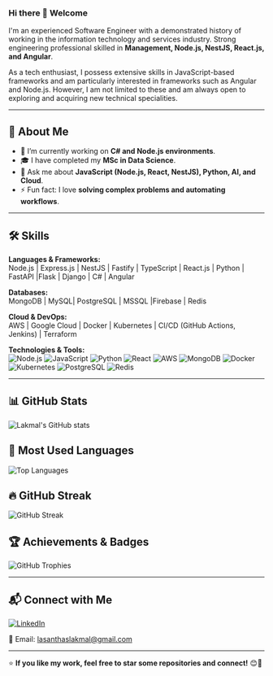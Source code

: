 ### Hi there 👋 Welcome

I'm an experienced Software Engineer with a demonstrated history of working in the information technology and services industry. Strong engineering professional skilled in **Management, Node.js, NestJS, React.js, and Angular**.

As a tech enthusiast, I possess extensive skills in JavaScript-based frameworks and am particularly interested in frameworks such as Angular and Node.js. However, I am not limited to these and am always open to exploring and acquiring new technical specialities.

---

## 🚀 About Me
- 🔭 I’m currently working on **C# and Node.js environments**.
- 🎓 I have completed my **MSc in Data Science**.
- 💬 Ask me about **JavaScript (Node.js, React, NestJS), Python, AI, and Cloud**.
- ⚡ Fun fact: I love **solving complex problems and automating workflows**.

---

## 🛠️ Skills
**Languages & Frameworks:**  
Node.js | Express.js | NestJS | Fastify | TypeScript | React.js | Python | FastAPI |Flask | Django | C# | Angular

**Databases:**  
MongoDB | MySQL| PostgreSQL | MSSQL |Firebase | Redis

**Cloud & DevOps:**  
AWS | Google Cloud | Docker | Kubernetes | CI/CD (GitHub Actions, Jenkins) | Terraform

**Technologies & Tools:**  
![Node.js](https://img.shields.io/badge/-Node.js-339933?style=flat&logo=node.js&logoColor=white)
![JavaScript](https://img.shields.io/badge/-JavaScript-F7DF1E?style=flat&logo=javascript&logoColor=black)
![Python](https://img.shields.io/badge/-Python-3776AB?style=flat&logo=python&logoColor=white)
![React](https://img.shields.io/badge/-React-61DAFB?style=flat&logo=react&logoColor=black)
![AWS](https://img.shields.io/badge/-AWS-232F3E?style=flat&logo=amazon-aws&logoColor=white)
![MongoDB](https://img.shields.io/badge/-MongoDB-47A248?style=flat&logo=mongodb&logoColor=white)
![Docker](https://img.shields.io/badge/-Docker-2496ED?style=flat&logo=docker&logoColor=white)
![Kubernetes](https://img.shields.io/badge/-Kubernetes-326CE5?style=flat&logo=kubernetes&logoColor=white)
![PostgreSQL](https://img.shields.io/badge/-PostgreSQL-336791?style=flat&logo=postgresql&logoColor=white)
![Redis](https://img.shields.io/badge/-Redis-DC382D?style=flat&logo=redis&logoColor=white)

---

## 📊 GitHub Stats

![Lakmal's GitHub stats](https://github-readme-stats.vercel.app/api?username=lasalasa&show_icons=true&theme=radical)

## 📌 Most Used Languages
![Top Languages](https://github-readme-stats.vercel.app/api/top-langs/?username=lasalasa&layout=compact&theme=radical)

## 🔥 GitHub Streak
![GitHub Streak](https://github-readme-streak-stats.herokuapp.com/?user=lasalasa&theme=radical)

## 🏆 Achievements & Badges
![GitHub Trophies](https://github-profile-trophy.vercel.app/?username=lasalasa&theme=radical)

---

## 📬 Connect with Me
[![LinkedIn](https://img.shields.io/badge/-LinkedIn-blue?style=flat&logo=linkedin)](https://www.linkedin.com/in/lasantha-lakmal/)

📧 Email: [lasanthaslakmal@gmail.com](mailto:lasanthaslakmal@gmail.com)

---

⭐ **If you like my work, feel free to star some repositories and connect!** 😊🚀
